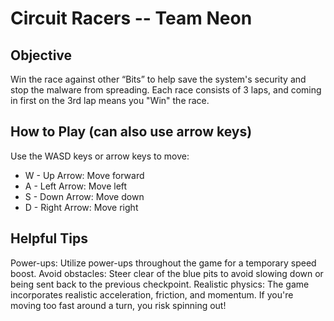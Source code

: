 # Circuit Racers -- Team Neon
## Objective
Win the race against other “Bits” to help save the system's security and stop the malware from spreading. Each race consists of 3 laps, and coming in first on the 3rd lap means you "Win" the race.

## How to Play (can also use arrow keys)
Use the WASD keys or arrow keys to move:
* W - Up Arrow: Move forward
* A - Left Arrow: Move left
* S - Down Arrow: Move down
* D - Right Arrow: Move right

## Helpful Tips
Power-ups: Utilize power-ups throughout the game for a temporary speed boost.
Avoid obstacles: Steer clear of the blue pits to avoid slowing down or being sent back to the previous checkpoint.
Realistic physics: The game incorporates realistic acceleration, friction, and momentum. If you're moving too fast around a turn, you risk spinning out!
